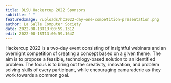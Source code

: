 ```yaml
---
title: DLSU Hackercup 2022 Sponsors
subtitle: " "
featuredImage: /uploads/hc2022-day-one-competition-presentation.png
author: La Salle Computer Society
date: 2022-08-18T13:00:59.131Z
edit: 2022-08-18T13:00:59.164Z
---
```

<!--StartFragment-->

Hackercup 2022 is a two-day event consisting of insightful webinars and an overnight competition of creating a concept based on a given theme. The aim is to propose a feasible, technology-based solution to an identified problem. The focus is to bring out the creativity, innovation, and problem solving skills of every participant, while encouraging camaraderie as they work towards a common goal.

<!--EndFragment-->